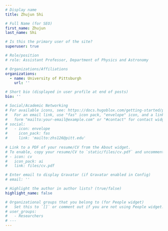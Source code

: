 ```yaml
---
# Display name
title: Zhujun Shi

# Full Name (for SEO)
first_name: Zhujun
last_name: Shi

# Is this the primary user of the site?
superuser: true

# Role/position
# role: Assistant Professor, Department of Physics and Astronomy

# Organizations/Affiliations
organizations:
  - name: University of Pittsburgh
    url: ''

# Short bio (displayed in user profile at end of posts)
bio: ''

# Social/Academic Networking
# For available icons, see: https://docs.hugoblox.com/getting-started/page-builder/#icons
#   For an email link, use "fas" icon pack, "envelope" icon, and a link in the
#   form "mailto:your-email@example.com" or "#contact" for contact widget.
# social:
#   - icon: envelope
#     icon_pack: fas
#     link: 'mailto:zhs126@pitt.edu'
    
# Link to a PDF of your resume/CV from the About widget.
# To enable, copy your resume/CV to `static/files/cv.pdf` and uncomment the lines below.
# - icon: cv
#   icon_pack: ai
#   link: files/cv.pdf

# Enter email to display Gravatar (if Gravatar enabled in Config)
# email: ''

# Highlight the author in author lists? (true/false)
highlight_name: false

# Organizational groups that you belong to (for People widget)
#   Set this to `[]` or comment out if you are not using People widget.
# user_groups:
#   - Researchers
# ---
---
```

